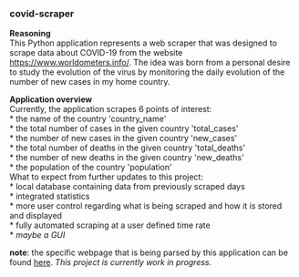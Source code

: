 ### covid-scraper

**Reasoning**\
This Python application represents a web scraper that was designed to scrape data about COVID-19 from the website https://www.worldometers.info/. The idea was born from a personal desire to study the evolution of the virus by monitoring the daily evolution of the number of new cases in my home country. 

**Application overview**\
Currently, the application scrapes 6 points of interest:\
    * the name of the country 'country_name'\
    * the total number of cases in the given country 'total_cases'\
    * the number of new cases in the given country 'new_cases'\
    * the total number of deaths in the given country 'total_deaths'\
    * the number of new deaths in the given country 'new_deaths'\
    * the population of the country 'population'\
What to expect from further updates to this project:\
    * local database containing data from previously scraped days\
    * integrated statistics\
    * more user control regarding what is being scraped and how it is stored and displayed\
    * fully automated scraping at a user defined time rate\
    * *maybe a GUI*


**note**: the specific webpage that is being parsed by this application can be found [here](https://www.worldometers.info/coronavirus/). *This project is currently work in progress.* 


